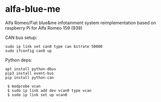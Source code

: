 # alfa-blue-me
Alfa Romeo/Fiat blue&amp;me infotainment system reimplementation based on raspberry Pi for Alfa Romeo 159 (939)

CAN bus setup:
```
sudo ip link set can0 type can bitrate 50000
sudo ifconfig can0 up
```

Python deps:
```
apt install python-dbus
pip3 install event-bus
pip install python-can
```

```
 $ modprobe vcan
 $ sudo ip link add dev vcan0 type vcan
 $ sudo ip link set up vcan0
```